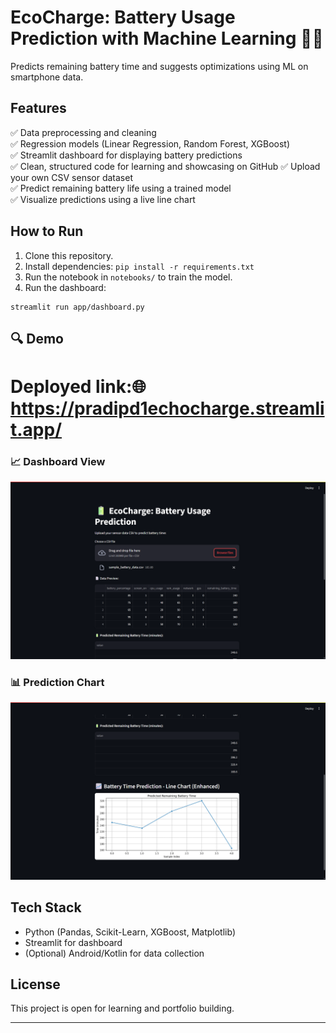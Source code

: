 # EcoCharge: Battery Usage Prediction with Machine Learning 🚀🔋

Predicts remaining battery time and suggests optimizations using ML on smartphone data.

## Features
✅ Data preprocessing and cleaning  
✅ Regression models (Linear Regression, Random Forest, XGBoost)  
✅ Streamlit dashboard for displaying battery predictions  
✅ Clean, structured code for learning and showcasing on GitHub
✅ Upload your own CSV sensor dataset  
✅ Predict remaining battery life using a trained model  
✅ Visualize predictions using a live line chart  


## How to Run
1. Clone this repository.
2. Install dependencies: `pip install -r requirements.txt`
3. Run the notebook in `notebooks/` to train the model.
4. Run the dashboard:
```
streamlit run app/dashboard.py
```
## 🔍 Demo

# Deployed link:🌐 https://pradipd1echocharge.streamlit.app/

### 📈 Dashboard View
![Dashboard](app/screenshots/dashboard1.png)

### 📊 Prediction Chart
![Prediction Chart](app/screenshots/prediction_chart.png)


## Tech Stack
- Python (Pandas, Scikit-Learn, XGBoost, Matplotlib)
- Streamlit for dashboard
- (Optional) Android/Kotlin for data collection

## License
This project is open for learning and portfolio building.

---


